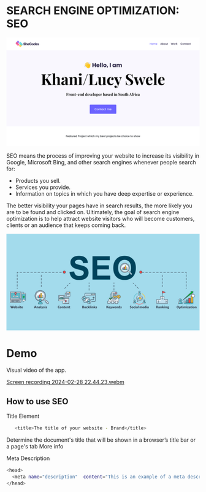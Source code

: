 
# SEARCH ENGINE OPTIMIZATION: SEO
![App Screenshot](https://github.com/KhaniLucy/responsive_homepage/blob/main/Screenshot%202024-02-28%2022.41.18.png)


  SEO means the process of improving your website to increase its visibility in Google, Microsoft Bing, and other search engines whenever people search for:

- Products you sell.
- Services you provide.
- Information on topics in which you have deep expertise or experience. 

The better visibility your pages have in search results, the more likely you are to be found and clicked on. Ultimately, the goal of search engine optimization is to help attract website visitors who will become customers, clients or an audience that keeps coming back.

![App Screenshot](https://github.com/KhaniLucy/responsive_homepage/blob/main/SEO-1200x600.png)



# Demo 
Visual video of the app. 

[Screen recording 2024-02-28 22.44.23.webm](https://github.com/KhaniLucy/responsive_homepage/assets/132388392/3082c3ff-cdd2-4c9c-8700-8512102b2d7f)

##  How to use SEO

Title Element

```bash
   <title>The title of your website - Brand</title>
```
Determine the document's title that will be shown in a browser’s title bar or a page's tab More info

Meta Description
```bash 
<head>  
  <meta name="description"  content="This is an example of a meta description. This will often show up in search results." />
</head>
```
    
